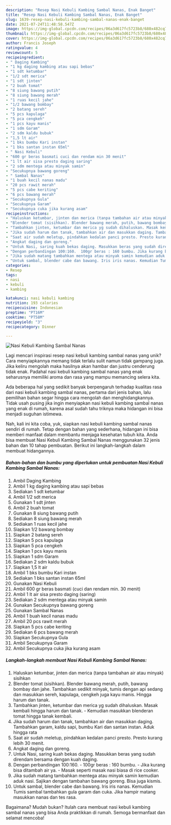 ```yaml
---
description: "Resep Nasi Kebuli Kambing Sambal Nanas, Enak Banget"
title: "Resep Nasi Kebuli Kambing Sambal Nanas, Enak Banget"
slug: 1639-resep-nasi-kebuli-kambing-sambal-nanas-enak-banget
date: 2021-07-24T11:48:58.547Z
image: https://img-global.cpcdn.com/recipes/06a3d617fc5723b8/680x482cq70/nasi-kebuli-kambing-sambal-nanas-foto-resep-utama.jpg
thumbnail: https://img-global.cpcdn.com/recipes/06a3d617fc5723b8/680x482cq70/nasi-kebuli-kambing-sambal-nanas-foto-resep-utama.jpg
cover: https://img-global.cpcdn.com/recipes/06a3d617fc5723b8/680x482cq70/nasi-kebuli-kambing-sambal-nanas-foto-resep-utama.jpg
author: Francis Joseph
ratingvalue: 4
reviewcount: 5
recipeingredient:
- " Daging Kambing"
- "1 kg daging kambing atau sapi bebas"
- "1 sdt ketumbar"
- "1/2 sdt merica"
- "1 sdt jinten"
- "2 buah tomat"
- "8 siung bawang putih"
- "8 siung bawang merah"
- "1 ruas kecil jahe"
- "1/2 bawang bombay"
- "2 batang sereh"
- "5 pcs kapulaga"
- "5 pca cengkeh"
- "1 pcs kayu manis"
- "1 sdm Garam"
- "2 sdm kaldu bubuk"
- "1,5 lt air"
- "1 bks bumbu Kari instan"
- "1 bks santan instan 65ml"
- " Nasi Kebuli"
- "600 gr beras basmati cuci dan rendam min 30 menit"
- "1 lt air sisa presto daging saring"
- "2 sdm mentega atau minyak samin"
- "Secukupnya bawang goreng"
- " Sambal Nanas"
- "1 buah kecil nanas madu"
- "20 pcs rawit merah"
- "5 pcs cabe keriting"
- "6 pcs bawang merah"
- "Secukupnya Gula"
- "Secukupnya Garam"
- "Secukupnya cuka jika kurang asam"
recipeinstructions:
- "Haluskan ketumbar, jinten dan merica (tanpa tambahan air atau minyak) sisihkan"
- "Blender tomat (sisihkan). Blender bawang merah, putih, bawang bombay dan jahe. Tambahkan sedikit minyak, tumis dengan api sedang dan masukkan sereh, kapulaga, cengkeh juga kayu manis. Hingga harum dan tanak."
- "Tambahkan jinten, ketumbar dan merica yg sudah dihaluskan. Masak kembali hingga harum dan tanak.  Kemudian masukkan blenderan tomat hingga tanak kembali."
- "Jika sudah harum dan tanak, tambahkan air dan masukkan daging. Tambahkan garam, kaldu sapi, bumbu Kari dan santan instan. Aduk hingga rata"
- "Saat air sudah meletup, pindahkan kedalan panci presto. Presto kurang lebih 30 menit."
- "Angkat daging dan goreng."
- "Untuk Nasi, saring kuah bekas daging. Masukkan beras yang sudah direndam bersama dengan kuah daging."
- "Dengan perbandingan 100:160.  100gr beras : 160 bumbu. Jika kurang bisa ditambah air ya.  Masak seperti masak nasi biasa di rice cooker."
- "Jika sudah matang tambahkan mentega atau minyak samin kemudian aduk nasi. Sajikan dengan tambahan bawang goreng. Bisa juga kismis."
- "Untuk sambal, blender cabe dan bawang. Iris iris nanas. Kemudian Tumis sambal tambahkan gula garam dan cuka. Jika hampir matang masukkan nanas dan tes rasa."
categories:
- Resep
tags:
- nasi
- kebuli
- kambing

katakunci: nasi kebuli kambing 
nutrition: 193 calories
recipecuisine: Indonesian
preptime: "PT16M"
cooktime: "PT58M"
recipeyield: "3"
recipecategory: Dinner

---
```



![Nasi Kebuli Kambing Sambal Nanas](https://img-global.cpcdn.com/recipes/06a3d617fc5723b8/680x482cq70/nasi-kebuli-kambing-sambal-nanas-foto-resep-utama.jpg)

Lagi mencari inspirasi resep nasi kebuli kambing sambal nanas yang unik? Cara menyiapkannya memang tidak terlalu sulit namun tidak gampang juga. Jika keliru mengolah maka hasilnya akan hambar dan justru cenderung tidak enak. Padahal nasi kebuli kambing sambal nanas yang enak seharusnya memiliki aroma dan rasa yang mampu memancing selera kita.



Ada beberapa hal yang sedikit banyak berpengaruh terhadap kualitas rasa dari nasi kebuli kambing sambal nanas, pertama dari jenis bahan, lalu pemilihan bahan segar hingga cara mengolah dan menghidangkannya. Tidak usah pusing jika ingin menyiapkan nasi kebuli kambing sambal nanas yang enak di rumah, karena asal sudah tahu triknya maka hidangan ini bisa menjadi suguhan istimewa.


Nah, kali ini kita coba, yuk, siapkan nasi kebuli kambing sambal nanas sendiri di rumah. Tetap dengan bahan yang sederhana, hidangan ini bisa memberi manfaat dalam membantu menjaga kesehatan tubuh kita. Anda bisa membuat Nasi Kebuli Kambing Sambal Nanas menggunakan 32 jenis bahan dan 10 tahap pembuatan. Berikut ini langkah-langkah dalam membuat hidangannya.

<!--inarticleads1-->

##### Bahan-bahan dan bumbu yang diperlukan untuk pembuatan Nasi Kebuli Kambing Sambal Nanas:

1. Ambil  Daging Kambing
1. Ambil 1 kg daging kambing atau sapi bebas
1. Sediakan 1 sdt ketumbar
1. Ambil 1/2 sdt merica
1. Gunakan 1 sdt jinten
1. Ambil 2 buah tomat
1. Gunakan 8 siung bawang putih
1. Sediakan 8 siung bawang merah
1. Sediakan 1 ruas kecil jahe
1. Siapkan 1/2 bawang bombay
1. Siapkan 2 batang sereh
1. Siapkan 5 pcs kapulaga
1. Siapkan 5 pca cengkeh
1. Siapkan 1 pcs kayu manis
1. Siapkan 1 sdm Garam
1. Sediakan 2 sdm kaldu bubuk
1. Siapkan 1,5 lt air
1. Ambil 1 bks bumbu Kari instan
1. Sediakan 1 bks santan instan 65ml
1. Gunakan  Nasi Kebuli
1. Ambil 600 gr beras basmati (cuci dan rendam min. 30 menit)
1. Ambil 1 lt air sisa presto daging (saring)
1. Sediakan 2 sdm mentega atau minyak samin
1. Gunakan Secukupnya bawang goreng
1. Gunakan  Sambal Nanas
1. Ambil 1 buah kecil nanas madu
1. Ambil 20 pcs rawit merah
1. Siapkan 5 pcs cabe keriting
1. Sediakan 6 pcs bawang merah
1. Siapkan Secukupnya Gula
1. Ambil Secukupnya Garam
1. Ambil Secukupnya cuka jika kurang asam




<!--inarticleads2-->

##### Langkah-langkah membuat Nasi Kebuli Kambing Sambal Nanas:

1. Haluskan ketumbar, jinten dan merica (tanpa tambahan air atau minyak) sisihkan
1. Blender tomat (sisihkan). Blender bawang merah, putih, bawang bombay dan jahe. Tambahkan sedikit minyak, tumis dengan api sedang dan masukkan sereh, kapulaga, cengkeh juga kayu manis. Hingga harum dan tanak.
1. Tambahkan jinten, ketumbar dan merica yg sudah dihaluskan. Masak kembali hingga harum dan tanak.  - Kemudian masukkan blenderan tomat hingga tanak kembali.
1. Jika sudah harum dan tanak, tambahkan air dan masukkan daging. Tambahkan garam, kaldu sapi, bumbu Kari dan santan instan. Aduk hingga rata
1. Saat air sudah meletup, pindahkan kedalan panci presto. Presto kurang lebih 30 menit.
1. Angkat daging dan goreng.
1. Untuk Nasi, saring kuah bekas daging. Masukkan beras yang sudah direndam bersama dengan kuah daging.
1. Dengan perbandingan 100:160.  - 100gr beras : 160 bumbu. - Jika kurang bisa ditambah air ya.  - Masak seperti masak nasi biasa di rice cooker.
1. Jika sudah matang tambahkan mentega atau minyak samin kemudian aduk nasi. Sajikan dengan tambahan bawang goreng. Bisa juga kismis.
1. Untuk sambal, blender cabe dan bawang. Iris iris nanas. Kemudian Tumis sambal tambahkan gula garam dan cuka. Jika hampir matang masukkan nanas dan tes rasa.




Bagaimana? Mudah bukan? Itulah cara membuat nasi kebuli kambing sambal nanas yang bisa Anda praktikkan di rumah. Semoga bermanfaat dan selamat mencoba!
